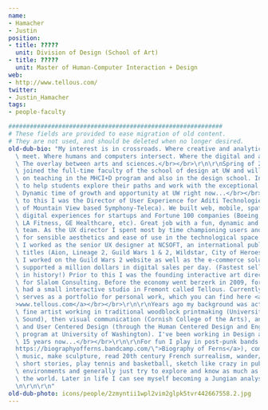 ```yaml
---
name:
- Hamacher
- Justin
position:
- title: ?????
  unit: Division of Design (School of Art)
- title: ?????
  unit: Master of Human-Computer Interaction + Design
web:
- http://www.tellous.com/
twitter:
- Justin_Hamacher
tags:
- people-faculty

############################################################
# These fields are provided to ease migration of old content.
# They are not used, and should be deleted when no longer desired.
old-dub-bio: "My interest is in crossroads. Where creative and analytical disciplines\
  \ meet. Where humans and computers intersect. Where the digital and analog merge.\
  \ The overlay between arts and sciences.</br></br>\r\n\r\nSpring of 2015 I have\
  \ joined the full-time faculty of the school of design at UW and will be focused\
  \ on teaching in the MHCI+D program and also in the design school. Incredibly excited\
  \ to help students explore their paths and work with the exceptional DUB faculty.\
  \ Dynamic time of growth and opportunity at UW right now...</br></br>\r\n\r\nPrior\
  \ to this I was the Director of User Experience for Aditi Technologies (a subsidiary\
  \ of Mountain View based Symphony-Teleca). We built web, mobile, spatial and connected\
  \ digital experiences for startups and Fortune 100 companies (Boeing, Microsoft,\
  \ LA Fitness, GE Healthcare, etc). Great job with a fun, dynamic and energized global\
  \ team. As the UX director I spent most by time championing users and advocating\
  \ for sensible aesthetics and ease of use in the technological space. In the past\
  \ I worked as the senior UX designer at NCSOFT, an international publisher of MMORPG\
  \ titles (Aion, Lineage 2, Guild Wars 1 & 2, Wildstar, City of Heroes). While there\
  \ I worked on the Guild Wars 2 website as well as the e-commerce solutions that\
  \ supported a million dollars in digital sales per day. (Fastest selling MMORPG\
  \ in history!) Prior to this I was the founding interactive art director/ux architect\
  \ for Slalom Consulting. Before the economy went berzerk in 2009, for 5 years I\
  \ had a small interactive studio in Fremont called Tellous. Currently the website\
  \ serves as a portfolio for personal work, which you can find here <a href=\"http://www.tellous.com\"\
  >www.tellous.com</a></br></br>\r\n\r\nYears ago my background was actually as a\
  \ fine artist working in traditional woodblock printmaking (University of Puget\
  \ Sound), then visual communication (Cornish College of the Arts), and finally HCI\
  \ and User Centered Design (through the Human Centered Design and Engineering masters\
  \ program at University of Washington). I've been working in Design and UX for about\
  \ 15 years now...</br></br>\r\n\r\nFor fun I play in post-punk bands (<a href=\"\
  https://biographyofferns.bandcamp.com/\">Biography of Ferns</a>), compose classical\
  \ music, make sculpture, read 20th century French surrealism, wander/hike, write\
  \ short stories, play tennis and basketball, sketch like crazy in pubs and urban\
  \ environments and generally just try to explore and know as much as I can about\
  \ the world. Later in life I can see myself becoming a Jungian analyst/depth psychologist.</br></br>\r\
  \n\r\n\r\n"
old-dub-photo: icons/people/2zmyntii1wpl2vim2glpk5tvr442667558.2.jpg
---
```

